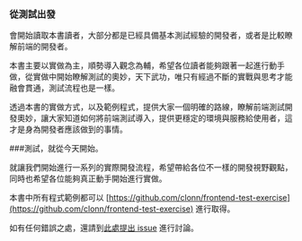 ### 從測試出發

會開始讀取本書讀者，大部分都是已經具備基本測試經驗的開發者，或者是比較瞭解前端的開發者。

本書主要以實做為主，順勢導入觀念為輔，希望各位讀者能夠跟著一起進行動手做，從實做中開始瞭解測試的奧妙，天下武功，唯只有經過不斷的實戰與思考才能融會貫通，測試流程也是一樣。

透過本書的實做方式，以及範例程式，提供大家一個明確的路線，瞭解前端測試開發奧妙，讓大家知道如何將前端測試導入，提供更穩定的環境與服務給使用者，這才是身為開發者應該做到的事情。

###測試，就從今天開始。

就讓我們開始進行一系列的實際開發流程，希望帶給各位不一樣的開發視野觀點，同時也希望各位能夠真正動手開始進行實做。

本書中所有程式範例都可以 [https://github.com/clonn/frontend-test-exercise](https://github.com/clonn/frontend-test-exercise) 進行取得。

如有任何錯誤之處，還請到[此處提出 issue](https://github.com/clonn/frontend-test-all-the-way) 進行討論。





